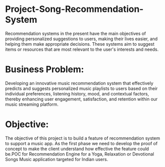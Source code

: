# Project-Song-Recommendation-System
Recommendation systems in the present have the main objectives of providing personalized suggestions to users, making their lives easier, and helping them make appropriate decisions. These systems aim to suggest items or resources that are most relevant to the user's interests and needs.

# Business Problem:
Developing an innovative music recommendation system that effectively predicts and suggests personalized music playlists to users based on their individual preferences, listening history, mood, and contextual factors, thereby enhancing user engagement, satisfaction, and retention within our music streaming platform.

# Objective:
The objective of this project is to build a feature of recommendation system to support a music app. As the first phase we need to develop the proof of concept to make the client understand how effective the feature could be.POC for Recommendation Engine for a Yoga, Relaxation or Devotional Songs Music application targeted for Indian users.
